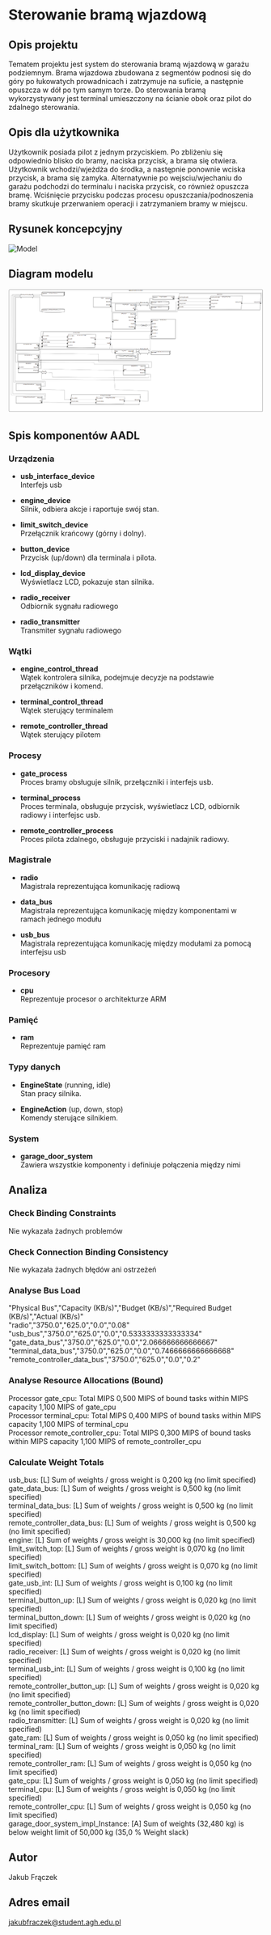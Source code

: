 # Sterowanie bramą wjazdową

## Opis projektu
Tematem projektu jest system do sterowania bramą wjazdową w garażu podziemnym.
Brama wjazdowa zbudowana z segmentów podnosi się do góry po łukowatych prowadnicach i zatrzymuje na suficie,
a następnie opuszcza w dół po tym samym torze. Do sterowania bramą wykorzystywany jest
terminal umieszczony na ścianie obok oraz pilot do zdalnego sterowania.

## Opis dla użytkownika
Użytkownik posiada pilot z jednym przyciskiem. Po zbliżeniu się odpowiednio blisko do bramy,
naciska przycisk, a brama się otwiera. Użytkownik wchodzi/wjeżdża do środka, a następnie ponownie
wciska przycisk, a brama się zamyka. Alternatywnie po wejsciu/wjechaniu do garażu podchodzi do terminalu
i naciska przycisk, co również opuszcza bramę. Wciśnięcie przycisku podczas procesu opuszczania/podnoszenia
bramy skutkuje przerwaniem operacji i zatrzymaniem bramy w miejscu.

## Rysunek koncepcyjny

![Model](Images/model.png)

## Diagram modelu

![Diagram](Images/diagram.png)

## Spis komponentów AADL
 
### Urządzenia

- **usb_interface_device**  
  Interfejs usb

- **engine_device**  
  Silnik, odbiera akcje i raportuje swój stan.

- **limit_switch_device**  
  Przełącznik krańcowy (górny i dolny).

- **button_device**  
  Przycisk (up/down) dla terminala i pilota.

- **lcd_display_device**  
  Wyświetlacz LCD, pokazuje stan silnika.

- **radio_receiver**  
  Odbiornik sygnału radiowego

- **radio_transmitter**  
  Transmiter sygnału radiowego

### Wątki

- **engine_control_thread**  
  Wątek kontrolera silnika, podejmuje decyzje na podstawie przełączników i komend.

- **terminal_control_thread**  
  Wątek sterujący terminalem

- **remote_controller_thread**  
  Wątek sterujący pilotem

### Procesy

- **gate_process**  
  Proces bramy obsługuje silnik, przełączniki i interfejs usb.

- **terminal_process**  
  Proces terminala, obsługuje przycisk, wyświetlacz LCD, odbiornik radiowy i interfejsc usb.

- **remote_controller_process**  
  Proces pilota zdalnego, obsługuje przyciski i nadajnik radiowy.


### Magistrale

- **radio**  
  Magistrala reprezentująca komunikację radiową

- **data_bus**  
  Magistrala reprezentująca komunikację między komponentami w ramach jednego modułu

- **usb_bus**  
  Magistrala reprezentująca komunikację między modułami za pomocą interfejsu usb

### Procesory

- **cpu**  
  Reprezentuje procesor o architekturze ARM

### Pamięć

- **ram**  
  Reprezentuje pamięć ram

### Typy danych

- **EngineState** (running, idle)  
  Stan pracy silnika.

- **EngineAction** (up, down, stop)  
  Komendy sterujące silnikiem.

### System

- **garage_door_system**  
  Zawiera wszystkie komponenty i definiuje połączenia między nimi


## Analiza

### Check Binding Constraints
Nie wykazała żadnych problemów

### Check Connection Binding Consistency
Nie wykazała żadnych błędów ani ostrzeżeń

### Analyse Bus Load

"Physical Bus","Capacity (KB/s)","Budget (KB/s)","Required Budget (KB/s)","Actual (KB/s)"  
"radio","3750.0","625.0","0.0","0.08"  
"usb_bus","3750.0","625.0","0.0","0.5333333333333334"  
"gate_data_bus","3750.0","625.0","0.0","2.066666666666667"  
"terminal_data_bus","3750.0","625.0","0.0","0.7466666666666668"  
"remote_controller_data_bus","3750.0","625.0","0.0","0.2"  

### Analyse Resource Allocations (Bound)

Processor gate_cpu: Total MIPS 0,500 MIPS of bound tasks within MIPS capacity 1,100 MIPS of gate_cpu  
Processor terminal_cpu: Total MIPS 0,400 MIPS of bound tasks within MIPS capacity 1,100 MIPS of terminal_cpu  
Processor remote_controller_cpu: Total MIPS 0,300 MIPS of bound tasks within MIPS capacity 1,100 MIPS of remote_controller_cpu  

### Calculate Weight Totals

usb_bus: [L] Sum of weights / gross weight is 0,200 kg (no limit specified)  
gate_data_bus: [L] Sum of weights / gross weight is 0,500 kg (no limit specified)  
terminal_data_bus: [L] Sum of weights / gross weight is 0,500 kg (no limit specified)  
remote_controller_data_bus: [L] Sum of weights / gross weight is 0,500 kg (no limit specified)  
engine: [L] Sum of weights / gross weight is 30,000 kg (no limit specified)  
limit_switch_top: [L] Sum of weights / gross weight is 0,070 kg (no limit specified)  
limit_switch_bottom: [L] Sum of weights / gross weight is 0,070 kg (no limit specified)  
gate_usb_int: [L] Sum of weights / gross weight is 0,100 kg (no limit specified)  
terminal_button_up: [L] Sum of weights / gross weight is 0,020 kg (no limit specified)  
terminal_button_down: [L] Sum of weights / gross weight is 0,020 kg (no limit specified)  
lcd_display: [L] Sum of weights / gross weight is 0,020 kg (no limit specified)  
radio_receiver: [L] Sum of weights / gross weight is 0,020 kg (no limit specified)  
terminal_usb_int: [L] Sum of weights / gross weight is 0,100 kg (no limit specified)  
remote_controller_button_up: [L] Sum of weights / gross weight is 0,020 kg (no limit specified)  
remote_controller_button_down: [L] Sum of weights / gross weight is 0,020 kg (no limit specified)  
radio_transmitter: [L] Sum of weights / gross weight is 0,020 kg (no limit specified)  
gate_ram: [L] Sum of weights / gross weight is 0,050 kg (no limit specified)  
terminal_ram: [L] Sum of weights / gross weight is 0,050 kg (no limit specified)  
remote_controller_ram: [L] Sum of weights / gross weight is 0,050 kg (no limit specified)  
gate_cpu: [L] Sum of weights / gross weight is 0,050 kg (no limit specified)  
terminal_cpu: [L] Sum of weights / gross weight is 0,050 kg (no limit specified)  
remote_controller_cpu: [L] Sum of weights / gross weight is 0,050 kg (no limit specified)  
garage_door_system_impl_Instance: [A] Sum of weights (32,480 kg) is below weight limit of 50,000 kg (35,0 % Weight slack)  

## Autor
Jakub Frączek
## Adres email
 jakubfraczek@student.agh.edu.pl
